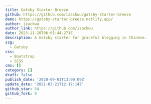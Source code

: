 ```yaml
---
title: Gatsby Starter Breeze
github: https://github.com/izackwu/gatsby-starter-breeze
demo: https://gatsby-starter-breeze.netlify.app/
author: izackwu
author_link: https://github.com/izackwu
date: 2023-11-28T06:01:44.271Z
description: A Gatsby starter for graceful blogging in Chinese.
ssg:
  - Gatsby
css:
  - Bootstrap
  - SCSS
cms: []
category: []
draft: false
publish_date: '2020-09-01T13:00:09Z'
update_date: '2021-03-21T12:17:14Z'
github_star: 54
github_fork: 9
---
```


